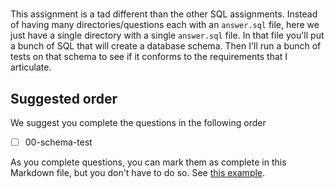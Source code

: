 # 

This assignment is a tad different than the other SQL assignments. Instead of
having many directories/questions each with an `answer.sql` file, here we just have a
single directory with a single `answer.sql` file. In that file you'll put a
bunch of SQL that will create a database schema. Then I'll run a bunch of 
tests on that schema to see if it conforms to the requirements that I articulate.



## Suggested order

We suggest you complete the questions in the following order

- [ ] 00-schema-test


As you complete questions, you can mark them as complete
in this Markdown file,  but you don't have to do so.
See [this example](https://github.blog/2014-04-28-task-lists-in-all-markdown-documents/).

